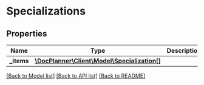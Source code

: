 # Specializations

## Properties
Name | Type | Description | Notes
------------ | ------------- | ------------- | -------------
**_items** | [**\DocPlanner\Client\Model\Specialization[]**](Specialization.md) |  | [optional] 

[[Back to Model list]](../../README.md#documentation-for-models) [[Back to API list]](../../README.md#documentation-for-api-endpoints) [[Back to README]](../../README.md)

